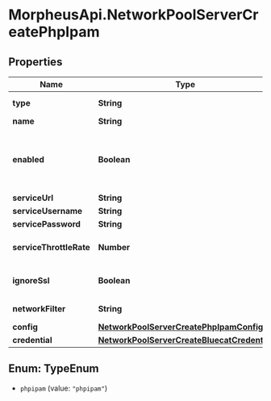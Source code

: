 # MorpheusApi.NetworkPoolServerCreatePhpIpam

## Properties

Name | Type | Description | Notes
------------ | ------------- | ------------- | -------------
**type** | **String** | Type Code (phpIPAM) | 
**name** | **String** | Name | 
**enabled** | **Boolean** | Can be used to enable / disable the network pool server. | [optional] [default to true]
**serviceUrl** | **String** | URL | 
**serviceUsername** | **String** | Username | [optional] 
**servicePassword** | **String** | Password | [optional] 
**serviceThrottleRate** | **Number** | Throttle Rate | [optional] [default to 0]
**ignoreSsl** | **Boolean** | Disable SSL SNI Verification | [optional] [default to true]
**networkFilter** | **String** | Network Filter | [optional] 
**config** | [**NetworkPoolServerCreatePhpIpamConfig**](NetworkPoolServerCreatePhpIpamConfig.md) |  | 
**credential** | [**NetworkPoolServerCreateBluecatCredential**](NetworkPoolServerCreateBluecatCredential.md) |  | [optional] 



## Enum: TypeEnum


* `phpipam` (value: `"phpipam"`)




